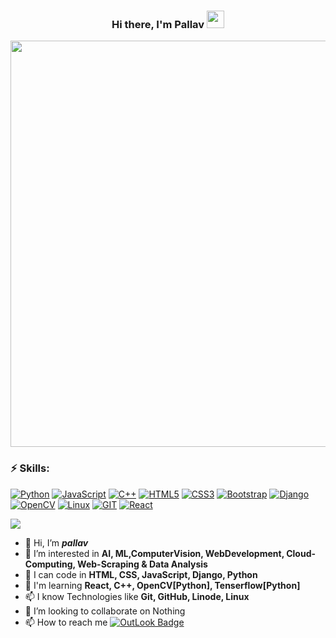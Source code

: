 <h3 align="center">
  Hi there, I'm Pallav
  <img src="https://media.giphy.com/media/hvRJCLFzcasrR4ia7z/giphy.gif" width="28">
</h3> 
<p align="center">
  <a href="#"><img width="650px" src="https://readme-typing-svg.herokuapp.com?font=Ubuntu&color=58a6ff&size=22&center=true&lines=Welcome+to+my+GitHub+profile+😇;Turning+coffee+into+elegant+lines+of+code;Feel+free+to+look+around+😌;Reach+me+out+if+you+need+me+🤗;"></a>
</p>


### ⚡ Skills:
[![Python](https://img.shields.io/badge/-Python-yellow?logo=Python)](#)
[![JavaScript](https://img.shields.io/badge/-JavaScript-blue?logo=javascript)](#)
[![C++](https://img.shields.io/badge/c++-%2300599C.svg?logo=c%2B%2B&logoColor=white)](#)
[![HTML5](https://img.shields.io/badge/-HTML5-E34F26?logo=html5&logoColor=white)](#)
[![CSS3](https://img.shields.io/badge/-CSS3-1572B6?logo=css3)](#)
[![Bootstrap](https://img.shields.io/badge/-Bootstrap-563D7C?logo=bootstrap)](#)
[![Django](https://img.shields.io/badge/-Django-008000?logo=django)](#)
[![OpenCV](https://img.shields.io/badge/-OpenCV-yellow?logo=opencv)](#)
[![Linux](https://img.shields.io/badge/-Linux-grey?logo=linux)](#)
[![GIT](https://img.shields.io/badge/-Git-grey?logo=git)](#)
[![React](https://img.shields.io/badge/-React-darkblue?logo=react)](#)

<img src="https://stats.dooboo.io/api/github-stats-advanced?login=pallav2905-py">

- 👋 Hi, I’m <b><i>pallav</i></b>
- 👀 I’m interested in <b>AI, ML,ComputerVision, WebDevelopment, Cloud-Computing, Web-Scraping & Data Analysis</b>
- 🌱 I can code in <b>HTML, CSS, JavaScript, Django, Python</b>
- 🌱 I'm learning <b>React, C++, OpenCV[Python], Tenserflow[Python]</b>
- 📫 I know Technologies like <b>Git, GitHub, Linode, Linux</b>
- 💞️ I’m looking to collaborate on Nothing
- 📫 How to reach me [![OutLook Badge](https://img.shields.io/badge/-Outlook-D14836?logo=microsoft&logoColor=blue)](mailto:pallav.dev@outlook.com)


